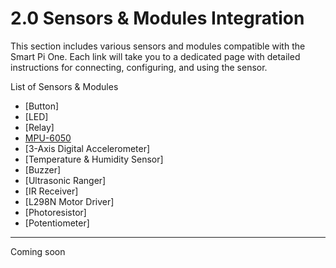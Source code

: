# 2.0 Sensors & Modules Integration

This section includes various sensors and modules compatible with the Smart Pi One. Each link will take you to a dedicated page with detailed instructions for connecting, configuring, and using the sensor.

List of Sensors & Modules

- [Button] 
- [LED]  
- [Relay] 
- [MPU-6050](SmartPi_MPU-6050.md)
- [3-Axis Digital Accelerometer] 
- [Temperature & Humidity Sensor]  
- [Buzzer] 
- [Ultrasonic Ranger]   
- [IR Receiver] 
- [L298N Motor Driver]  
- [Photoresistor] 
- [Potentiometer]

---

Coming soon



